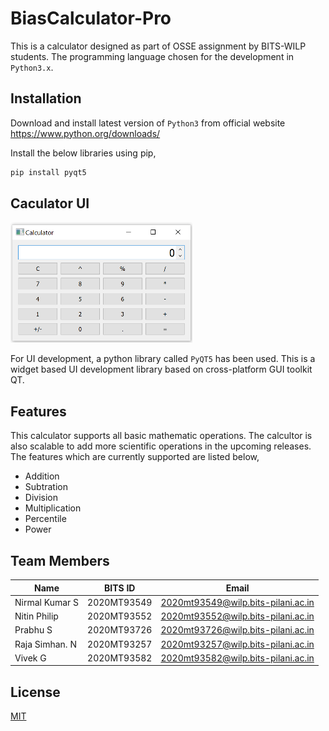 # BiasCalculator-Pro
This is a calculator designed as part of OSSE assignment by BITS-WILP students. The programming language chosen for the development in `Python3.x`.

## Installation
Download and install latest version of `Python3` from official website <https://www.python.org/downloads/>

Install the below libraries using pip,
```bash
pip install pyqt5
```

## Caculator UI
![Calculator](calc_small.png)

For UI development, a python library called `PyQT5` has been used. This is a widget based UI development library based on cross-platform GUI toolkit QT.

## Features
This calculator supports all basic mathematic operations. The calcultor is also scalable to add more scientific operations in the upcoming releases.
The features which are currently supported are listed below,
- Addition
- Subtration
- Division
- Multiplication
- Percentile
- Power

## Team Members
|Name|BITS ID|Email|
|----|-----|-----|
|Nirmal Kumar S|2020MT93549|<2020mt93549@wilp.bits-pilani.ac.in>
|Nitin Philip|2020MT93552|<2020mt93552@wilp.bits-pilani.ac.in>
|Prabhu S|2020MT93726|<2020mt93726@wilp.bits-pilani.ac.in>
|Raja Simhan. N|2020MT93257|<2020mt93257@wilp.bits-pilani.ac.in>
|Vivek G|2020MT93582|<2020mt93582@wilp.bits-pilani.ac.in>


## License

[MIT](http://www.opensource.org/licenses/mit-license.php)
